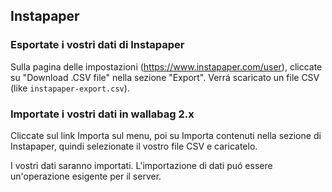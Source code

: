 Instapaper
----------

### Esportate i vostri dati di Instapaper

Sulla pagina delle impostazioni
([<https://www.instapaper.com/user>](https://www.instapaper.com/user)),
cliccate su "Download .CSV file" nella sezione "Export". Verrá scaricato
un file CSV (like `instapaper-export.csv`).

### Importate i vostri dati in wallabag 2.x

Cliccate sul link Importa sul menu, poi su Importa contenuti nella
sezione di Instapaper, quindi selezionate il vostro file CSV e
caricatelo.

I vostri dati saranno importati. L'importazione di dati puó essere
un'operazione esigente per il server.
